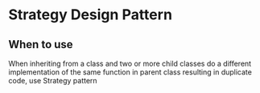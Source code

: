 # Strategy Design Pattern

## When to use

When inheriting from a class and two or more child classes do a different implementation of the same function in parent class resulting in duplicate code, use Strategy pattern
